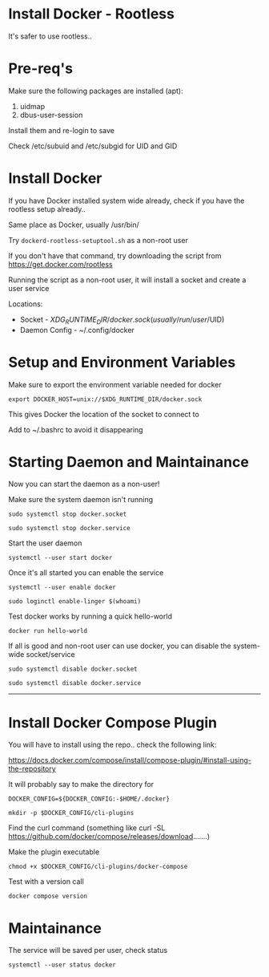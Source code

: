 # Install Docker - Rootless
It's safer to use rootless.. 

# Pre-req's

Make sure the following packages are installed (apt):
1. uidmap
2. dbus-user-session


Install them and re-login to save

Check /etc/subuid and /etc/subgid for UID and GID

# Install Docker
If you have Docker installed system wide already, check if you have the rootless setup already..

Same place as Docker, usually /usr/bin/

Try `dockerd-rootless-setuptool.sh` as a non-root user

If you don't have that command, try downloading the script from https://get.docker.com/rootless

Running the script as a non-root user, it will install a socket and create a user service

Locations:

* Socket - $XDG_RUNTIME_DIR/docker.sock (usually /run/user/$UID)
* Daemon Config - ~/.config/docker

# Setup and Environment Variables

Make sure to export the environment variable needed for docker

`export DOCKER_HOST=unix://$XDG_RUNTIME_DIR/docker.sock`

This gives Docker the location of the socket to connect to

Add to ~/.bashrc to avoid it disappearing

# Starting Daemon and Maintainance
Now you can start the daemon as a non-user!

Make sure the system daemon isn't running

`sudo systemctl stop docker.socket`

`sudo systemctl stop docker.service`

Start the user daemon

`systemctl --user start docker`

Once it's all started you can enable the service

`systemctl --user enable docker`

`sudo loginctl enable-linger $(whoami)`

Test docker works by running a quick hello-world

`docker run hello-world`

If all is good and non-root user can use docker, you can disable the system-wide socket/service

`sudo systemctl disable docker.socket`

`sudo systemctl disable docker.service`

- - - -

# Install Docker Compose Plugin
You will have to install using the repo.. check the following link:

https://docs.docker.com/compose/install/compose-plugin/#install-using-the-repository

It will probably say to make the directory for 

`DOCKER_CONFIG=${DOCKER_CONFIG:-$HOME/.docker}`

`mkdir -p $DOCKER_CONFIG/cli-plugins`

Find the curl command (something like curl -SL https://github.com/docker/compose/releases/download.......)

Make the plugin executable

`chmod +x $DOCKER_CONFIG/cli-plugins/docker-compose`

Test with a version call

`docker compose version`

# Maintainance 
The service will be saved per user, check status

`systemctl --user status docker`



